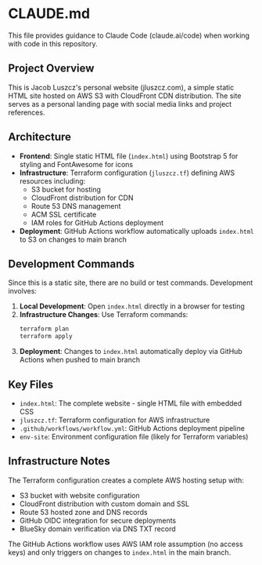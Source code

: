 # CLAUDE.md

This file provides guidance to Claude Code (claude.ai/code) when working with code in this repository.

## Project Overview

This is Jacob Luszcz's personal website (jluszcz.com), a simple static HTML site hosted on AWS S3 with CloudFront CDN distribution. The site serves as a personal landing page with social media links and project references.

## Architecture

- **Frontend**: Single static HTML file (`index.html`) using Bootstrap 5 for styling and FontAwesome for icons
- **Infrastructure**: Terraform configuration (`jluszcz.tf`) defining AWS resources including:
  - S3 bucket for hosting
  - CloudFront distribution for CDN
  - Route 53 DNS management
  - ACM SSL certificate
  - IAM roles for GitHub Actions deployment
- **Deployment**: GitHub Actions workflow automatically uploads `index.html` to S3 on changes to main branch

## Development Commands

Since this is a static site, there are no build or test commands. Development involves:

1. **Local Development**: Open `index.html` directly in a browser for testing
2. **Infrastructure Changes**: Use Terraform commands:
   ```bash
   terraform plan
   terraform apply
   ```
3. **Deployment**: Changes to `index.html` automatically deploy via GitHub Actions when pushed to main branch

## Key Files

- `index.html`: The complete website - single HTML file with embedded CSS
- `jluszcz.tf`: Terraform configuration for AWS infrastructure
- `.github/workflows/workflow.yml`: GitHub Actions deployment pipeline
- `env-site`: Environment configuration file (likely for Terraform variables)

## Infrastructure Notes

The Terraform configuration creates a complete AWS hosting setup with:
- S3 bucket with website configuration
- CloudFront distribution with custom domain and SSL
- Route 53 hosted zone and DNS records
- GitHub OIDC integration for secure deployments
- BlueSky domain verification via DNS TXT record

The GitHub Actions workflow uses AWS IAM role assumption (no access keys) and only triggers on changes to `index.html` in the main branch.
